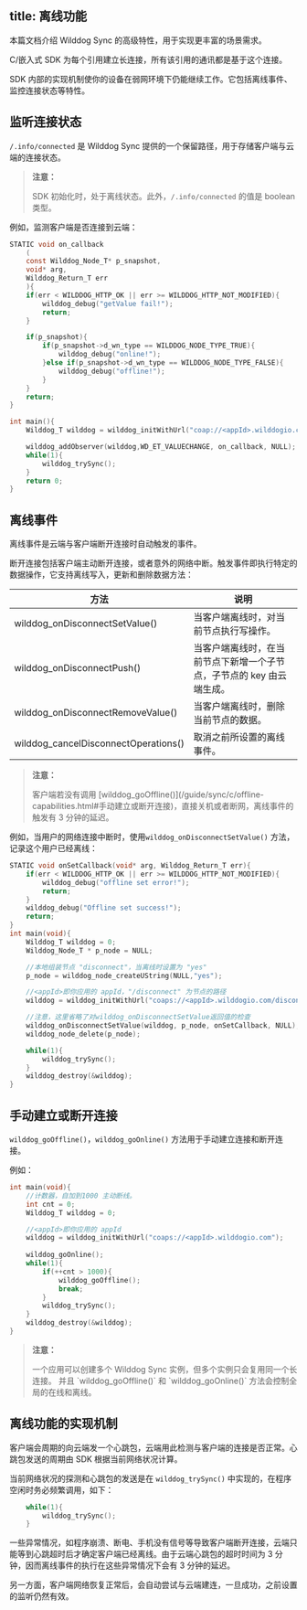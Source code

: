 title:  离线功能
---

本篇文档介绍 Wilddog Sync 的高级特性，用于实现更丰富的场景需求。

C/嵌入式 SDK 为每个引用建立长连接，所有该引用的通讯都是基于这个连接。

SDK 内部的实现机制使你的设备在弱网环境下仍能继续工作。它包括离线事件、监控连接状态等特性。

## 监听连接状态

`/.info/connected` 是 Wilddog Sync 提供的一个保留路径，用于存储客户端与云端的连接状态。

<blockquote class="warning">
  <p><strong>注意：</strong></p>

SDK 初始化时，处于离线状态。此外，`/.info/connected` 的值是 boolean 类型。

</blockquote>

例如，监测客户端是否连接到云端：

``` c
STATIC void on_callback
    (
    const Wilddog_Node_T* p_snapshot, 
    void* arg, 
    Wilddog_Return_T err
    ){
    if(err < WILDDOG_HTTP_OK || err >= WILDDOG_HTTP_NOT_MODIFIED){
        wilddog_debug("getValue fail!");
        return;
    }

    if(p_snapshot){
        if(p_snapshot->d_wn_type == WILDDOG_NODE_TYPE_TRUE){
            wilddog_debug("online!");
        }else if(p_snapshot->d_wn_type == WILDDOG_NODE_TYPE_FALSE){
            wilddog_debug("offline!");
        }
    }
    return;
}

int main(){
    Wilddog_T wilddog = wilddog_initWithUrl("coap://<appId>.wilddogio.com/.info/connected");

    wilddog_addObserver(wilddog,WD_ET_VALUECHANGE, on_callback, NULL);
    while(1){
        wilddog_trySync();
    }
    return 0;
}
```


## 离线事件

离线事件是云端与客户端断开连接时自动触发的事件。

断开连接包括客户端主动断开连接，或者意外的网络中断。触发事件即执行特定的数据操作，它支持离线写入，更新和删除数据方法：

方法 |  说明 
---- | ------
wilddog_onDisconnectSetValue()  | 当客户端离线时，对当前节点执行写操作。 
wilddog_onDisconnectPush()  | 当客户端离线时，在当前节点下新增一个子节点，子节点的 key 由云端生成。
wilddog_onDisconnectRemoveValue()   | 当客户端离线时，删除当前节点的数据。
wilddog_cancelDisconnectOperations()  | 取消之前所设置的离线事件。

<blockquote class="warning">
  <p><strong>注意：</strong></p>
  客户端若没有调用 [wilddog_goOffline()](/guide/sync/c/offline-capabilities.html#手动建立或断开连接)，直接关机或者断网，离线事件的触发有 3 分钟的延迟。
</blockquote>

例如，当用户的网络连接中断时，使用`wilddog_onDisconnectSetValue()` 方法，记录这个用户已经离线：

```c
STATIC void onSetCallback(void* arg, Wilddog_Return_T err){
    if(err < WILDDOG_HTTP_OK || err >= WILDDOG_HTTP_NOT_MODIFIED){
        wilddog_debug("offline set error!");
        return;
    }
    wilddog_debug("Offline set success!");
    return;
}
int main(void){
    Wilddog_T wilddog = 0;
    Wilddog_Node_T * p_node = NULL;

    //本地组装节点 "disconnect"，当离线时设置为 "yes"
    p_node = wilddog_node_createUString(NULL,"yes");

    //<appId>即你应用的 appId，"/disconnect" 为节点的路径
    wilddog = wilddog_initWithUrl("coaps://<appId>.wilddogio.com/disconnect");

    //注意，这里省略了对wilddog_onDisconnectSetValue返回值的检查
    wilddog_onDisconnectSetValue(wilddog, p_node, onSetCallback, NULL);
    wilddog_node_delete(p_node);

    while(1){
        wilddog_trySync();
    }
    wilddog_destroy(&wilddog);
}
```

## 手动建立或断开连接

`wilddog_goOffline()`，`wilddog_goOnline()` 方法用于手动建立连接和断开连接。


例如：

```c
int main(void){
    //计数器，自加到1000 主动断线。
    int cnt = 0;
    Wilddog_T wilddog = 0;

    //<appId>即你应用的 appId
    wilddog = wilddog_initWithUrl("coaps://<appId>.wilddogio.com");
    
    wilddog_goOnline();
    while(1){
        if(++cnt > 1000){
            wilddog_goOffline();
            break;
        }
        wilddog_trySync();
    }
    wilddog_destroy(&wilddog);
}
```

<blockquote class="warning">
  <p><strong>注意：</strong></p>
  一个应用可以创建多个 Wilddog Sync 实例，但多个实例只会复用同一个长连接。 并且 `wilddog_goOffline()` 和 `wilddog_goOnline()` 方法会控制全局的在线和离线。
</blockquote>

## 离线功能的实现机制

客户端会周期的向云端发一个心跳包，云端用此检测与客户端的连接是否正常。心跳包发送的周期由 SDK 根据当前网络状况计算。

当前网络状况的探测和心跳包的发送是在 `wilddog_trySync()` 中实现的，在程序空闲时务必频繁调用，如下：

``` c
    while(1){
        wilddog_trySync();
    }
```

一些异常情况，如程序崩溃、断电、手机没有信号等导致客户端断开连接，云端只能等到心跳超时后才确定客户端已经离线。由于云端心跳包的超时时间为 3 分钟，因而离线事件的执行在这些异常情况下会有 3 分钟的延迟。

另一方面，客户端网络恢复正常后，会自动尝试与云端建连，一旦成功，之前设置的监听仍然有效。